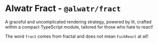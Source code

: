 # Alwatr Fract - `@alwatr/fract`

A graceful and uncomplicated rendering strategy, powered by lit, crafted within a compact TypeScript module, tailored for those who hate to react!

The word `fract` comes from fractal and does not mean `FuckReact` at all!
